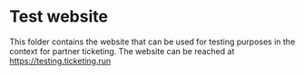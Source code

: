 # Test website
This folder contains the website that can be used for testing purposes in the context for partner ticketing. The website can be reached at https://testing.ticketing.run